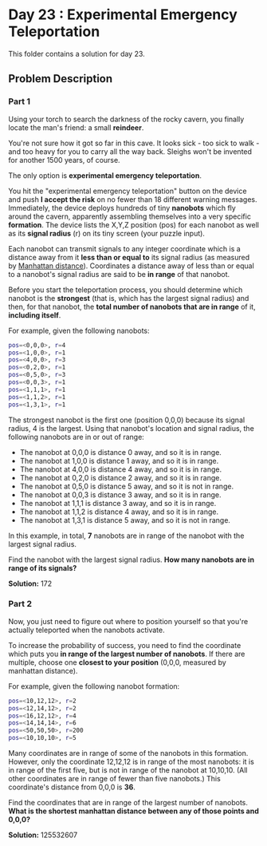 # Day 23 : Experimental Emergency Teleportation

This folder contains a solution for day 23.

## Problem Description

### Part 1

Using your torch to search the darkness of the rocky cavern, you finally locate the man's friend: a small **reindeer**.

You're not sure how it got so far in this cave. It looks sick - too sick to walk - and too heavy for you to carry all the way back. Sleighs won't be invented for another 1500 years, of course.

The only option is **experimental emergency teleportation**.

You hit the "experimental emergency teleportation" button on the device and push **I accept the risk** on no fewer than 18 different warning messages. Immediately, the device deploys hundreds of tiny **nanobots** which fly around the cavern, apparently assembling themselves into a very specific **formation**. The device lists the X,Y,Z position (pos) for each nanobot as well as its **signal radius** (r) on its tiny screen (your puzzle input).

Each nanobot can transmit signals to any integer coordinate which is a distance away from it **less than or equal to** its signal radius (as measured by [Manhattan distance](https://en.wikipedia.org/wiki/Taxicab_geometry)). Coordinates a distance away of less than or equal to a nanobot's signal radius are said to be **in range** of that nanobot.

Before you start the teleportation process, you should determine which nanobot is the **strongest** (that is, which has the largest signal radius) and then, for that nanobot, the **total number of nanobots that are in range** of it, **including itself**.

For example, given the following nanobots:

```bash
pos=<0,0,0>, r=4
pos=<1,0,0>, r=1
pos=<4,0,0>, r=3
pos=<0,2,0>, r=1
pos=<0,5,0>, r=3
pos=<0,0,3>, r=1
pos=<1,1,1>, r=1
pos=<1,1,2>, r=1
pos=<1,3,1>, r=1
```

The strongest nanobot is the first one (position 0,0,0) because its signal radius, 4 is the largest. Using that nanobot's location and signal radius, the following nanobots are in or out of range:

  * The nanobot at 0,0,0 is distance 0 away, and so it is in range.
  * The nanobot at 1,0,0 is distance 1 away, and so it is in range.
  * The nanobot at 4,0,0 is distance 4 away, and so it is in range.
  * The nanobot at 0,2,0 is distance 2 away, and so it is in range.
  * The nanobot at 0,5,0 is distance 5 away, and so it is not in range.
  * The nanobot at 0,0,3 is distance 3 away, and so it is in range.
  * The nanobot at 1,1,1 is distance 3 away, and so it is in range.
  * The nanobot at 1,1,2 is distance 4 away, and so it is in range.
  * The nanobot at 1,3,1 is distance 5 away, and so it is not in range.

In this example, in total, **7** nanobots are in range of the nanobot with the largest signal radius.

Find the nanobot with the largest signal radius. **How many nanobots are in range of its signals?**

**Solution:** 172

### Part 2

Now, you just need to figure out where to position yourself so that you're actually teleported when the nanobots activate.

To increase the probability of success, you need to find the coordinate which puts you **in range of the largest number of nanobots**. If there are multiple, choose one **closest to your position** (0,0,0, measured by manhattan distance).

For example, given the following nanobot formation:

```bash
pos=<10,12,12>, r=2
pos=<12,14,12>, r=2
pos=<16,12,12>, r=4
pos=<14,14,14>, r=6
pos=<50,50,50>, r=200
pos=<10,10,10>, r=5
```

Many coordinates are in range of some of the nanobots in this formation. However, only the coordinate 12,12,12 is in range of the most nanobots: it is in range of the first five, but is not in range of the nanobot at 10,10,10. (All other coordinates are in range of fewer than five nanobots.) This coordinate's distance from 0,0,0 is **36**.

Find the coordinates that are in range of the largest number of nanobots. **What is the shortest manhattan distance between any of those points and 0,0,0?**

**Solution:** 125532607
